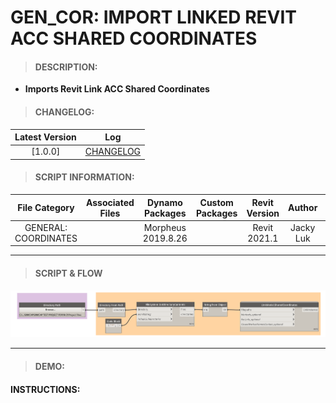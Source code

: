 # GEN_COR: IMPORT LINKED REVIT ACC SHARED COORDINATES

> #### DESCRIPTION: 
- **Imports Revit Link ACC Shared Coordinates**

> #### CHANGELOG:

| Latest Version | Log |
| :-------: | :----: | 
|[1.0.0] | [CHANGELOG](/_gen/COORDINATES/changelog/GEN_COR_AccSharedCoordinates.md) |

> #### SCRIPT INFORMATION: 

| File Category| Associated Files | Dynamo Packages | Custom Packages | Revit Version | Author | Reviewed By |
| :-------: | :----: | :---: | :---: | :---: | :---: | :---: |
| GENERAL: COORDINATES |  | Morpheus 2019.8.26 |  | Revit 2021.1 | Jacky Luk         

------------------------------------------------------------------
> #### **SCRIPT & FLOW** 

<img src="/images/gen/COR/GEN_COR_AccSharedCoordinates.png">

------------------------------------------------------------------

> #### DEMO: 

#### INSTRUCTIONS: 
